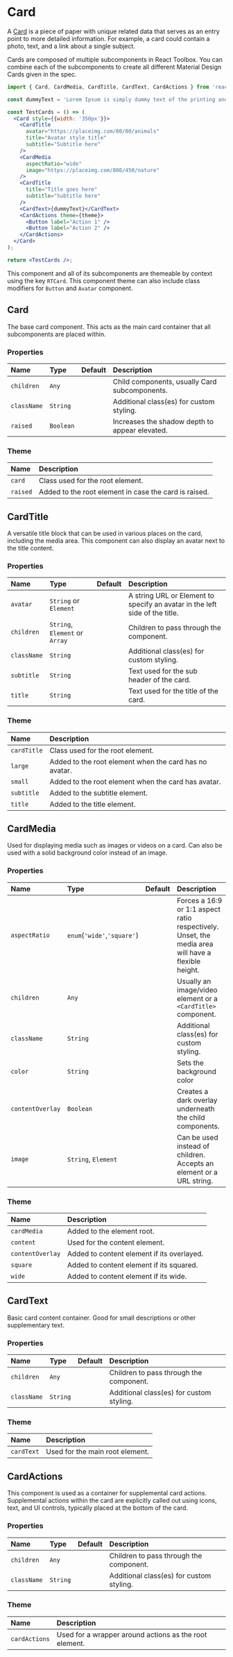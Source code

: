 # Card

A [Card](https://material.google.com/components/cards.html) is a piece of paper with unique related data that serves as an entry point to more detailed information. For example, a card could contain a photo, text, and a link about a single subject.

Cards are composed of multiple subcomponents in React Toolbox. You can combine each of the subcomponents to create all different Material Design Cards given in the spec.

<!-- example -->
```jsx
import { Card, CardMedia, CardTitle, CardText, CardActions } from 'react-toolbox/lib/card';

const dummyText = 'Lorem Ipsum is simply dummy text of the printing and typesetting industry. Lorem Ipsum has been the industry\'s standard dummy text ever since the 1500s, when an unknown printer took a galley of type and scrambled it to make a type specimen book.';

const TestCards = () => (
  <Card style={{width: '350px'}}>
    <CardTitle
      avatar="https://placeimg.com/80/80/animals"
      title="Avatar style title"
      subtitle="Subtitle here"
    />
    <CardMedia
      aspectRatio="wide"
      image="https://placeimg.com/800/450/nature"
    />
    <CardTitle
      title="Title goes here"
      subtitle="Subtitle here"
    />
    <CardText>{dummyText}</CardText>
    <CardActions theme={theme}>
      <Button label="Action 1" />
      <Button label="Action 2" />
    </CardActions>
  </Card>
);

return <TestCards />;
```

This component and all of its subcomponents are themeable by context using the key `RTCard`. This component theme can also include class modifiers for `Button` and `Avatar` component.

## Card

The base card component. This acts as the main card container
that all subcomponents are placed within.

### Properties
| Name | Type | Default | Description |
|:-----|:-----|:-----|:-----|
| `children` | `Any` |  | Child components, usually Card subcomponents. |
| `className` | `String` |  | Additional class(es) for custom styling. |
| `raised` | `Boolean` |  | Increases the shadow depth to appear elevated. |

### Theme

| Name     | Description|
|:---------|:-----------|
| `card`   | Class used for the root element.|
| `raised` | Added to the root element in case the card is raised.|

## CardTitle
A versatile title block that can be used in various places on the card, including the media area. This component can also display an avatar next to the title content.

### Properties
| Name | Type | Default | Description |
|:-----|:-----|:-----|:-----|
| `avatar` | `String` or `Element` |  | A string URL or Element to specify an avatar in the left side of the title. |
| `children` | `String`, `Element` or `Array` |  | Children to pass through the component. |
| `className` | `String` |  | Additional class(es) for custom styling. |
| `subtitle` | `String` |  | Text used for the sub header of the card. |
| `title` | `String` |  | Text used for the title of the card.  |

### Theme

| Name     | Description|
|:---------|:-----------|
| `cardTitle` | Class used for the root element.|
| `large` | Added to the root element when the card has no avatar.|
| `small` | Added to the root element when the card has avatar.|
| `subtitle` | Added to the subtitle element.|
| `title` | Added to the title element.|

## CardMedia

Used for displaying media such as images or videos on a card. Can also be used with a solid background color instead of an image.

### Properties
| Name | Type | Default | Description |
|:-----|:-----|:-----|:-----|
| `aspectRatio` | `enum`(`'wide'`,`'square'`) |  | Forces a 16:9 or 1:1 aspect ratio respectively. Unset, the media area will have a flexible height. |
| `children` | `Any` |  | Usually an image/video element or a `<CardTitle>` component. |
| `className` | `String` |  | Additional class(es) for custom styling. |
| `color` | `String` |  | Sets the background color |
| `contentOverlay` | `Boolean` |  | Creates a dark overlay underneath the child components. |
| `image` | `String`, `Element` |  | Can be used instead of children. Accepts an element or a URL string. |

### Theme

| Name     | Description|
|:---------|:-----------|
| `cardMedia` | Added to the element root.|
| `content` | Used for the content element.|
| `contentOverlay` | Added to content element if its overlayed.|
| `square` | Added to content element if its squared.|
| `wide` | Added to content element if its wide.|

## CardText
Basic card content container. Good for small descriptions or other supplementary text.

### Properties
| Name | Type | Default | Description |
|:-----|:-----|:-----|:-----|
| `children` | `Any` |  | Children to pass through the component. |
| `className` | `String` |  | Additional class(es) for custom styling. |

### Theme

| Name       | Description|
|:-----------|:-----------|
| `cardText` | Used for the main root element.|

## CardActions

This component is used as a container for supplemental card actions. Supplemental actions within the card are explicitly called out using icons, text, and UI controls, typically placed at the bottom of the card.

### Properties

| Name | Type | Default | Description |
|:-----|:-----|:-----|:-----|
| `children` | `Any` |  | Children to pass through the component. |
| `className` | `String` |  | Additional class(es) for custom styling. |

### Theme

| Name       | Description|
|:-----------|:-----------|
| `cardActions` | Used for a wrapper around actions as the root element.|
